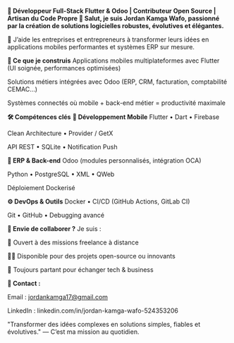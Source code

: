 **🚀 Développeur Full-Stack Flutter & Odoo | Contributeur Open Source | Artisan du Code Propre
👋 Salut, je suis Jordan Kamga Wafo, passionné par la création de solutions logicielles robustes, évolutives et élégantes.**

🎯 J’aide les entreprises et entrepreneurs à transformer leurs idées en applications mobiles performantes et systèmes ERP sur mesure.

**📱 Ce que je construis**
Applications mobiles multiplateformes avec Flutter (UI soignée, performances optimisées)

Solutions métiers intégrées avec Odoo (ERP, CRM, facturation, comptabilité CEMAC…)

Systèmes connectés où mobile + back-end métier = productivité maximale

**🛠️ Compétences clés**
**📱 Développement Mobile**
Flutter • Dart • Firebase

Clean Architecture • Provider / GetX

API REST • SQLite • Notification Push

**🧩 ERP & Back-end**
Odoo (modules personnalisés, intégration OCA)

Python • PostgreSQL • XML • QWeb

Déploiement Dockerisé

**⚙️ DevOps & Outils**
Docker • CI/CD (GitHub Actions, GitLab CI)

Git • GitHub • Debugging avancé

**🤝 Envie de collaborer ?**
Je suis :

💼 Ouvert à des missions freelance à distance

🧑‍💻 Disponible pour des projets open-source ou innovants

💬 Toujours partant pour échanger tech & business

**📩 Contact :**

Email : jordankamga17@gmail.com

LinkedIn : linkedin.com/in/jordan-kamga-wafo-524353206

"Transformer des idées complexes en solutions simples, fiables et évolutives."
— C’est ma mission au quotidien.
